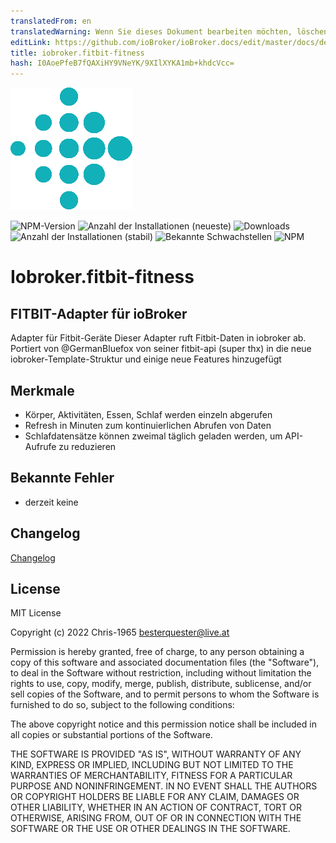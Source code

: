 ```yaml
---
translatedFrom: en
translatedWarning: Wenn Sie dieses Dokument bearbeiten möchten, löschen Sie bitte das Feld "translationsFrom". Andernfalls wird dieses Dokument automatisch erneut übersetzt
editLink: https://github.com/ioBroker/ioBroker.docs/edit/master/docs/de/adapterref/iobroker.fitbit-fitness/README.md
title: iobroker.fitbit-fitness
hash: I0AoePfeB7fQAXiHY9VNeYK/9XIlXYKA1mb+khdcVcc=
---
```

![Logo](../../../en/adapterref/iobroker.fitbit-fitness/admin/fitbit-fitness.png)

![NPM-Version](https://img.shields.io/npm/v/iobroker.fitbit-fitness.svg)
![Anzahl der Installationen (neueste)](https://iobroker.live/badges/fitbit-fitness-installed.svg)
![Downloads](https://img.shields.io/npm/dm/iobroker.fitbit-fitness)
![Anzahl der Installationen (stabil)](https://iobroker.live/badges/fitbit-fitness.svg)
![Bekannte Schwachstellen](https://snyk.io/test/github/chris-1965/iobroker.fitbit-fitness/badge.svg)
![NPM](https://nodei.co/npm/iobroker.fitbit-fitness.png?downloads=true)

# Iobroker.fitbit-fitness
## FITBIT-Adapter für ioBroker
Adapter für Fitbit-Geräte Dieser Adapter ruft Fitbit-Daten in iobroker ab. Portiert von @GermanBluefox von seiner fitbit-api (super thx) in die neue iobroker-Template-Struktur und einige neue Features hinzugefügt

## Merkmale
- Körper, Aktivitäten, Essen, Schlaf werden einzeln abgerufen
- Refresh in Minuten zum kontinuierlichen Abrufen von Daten
- Schlafdatensätze können zweimal täglich geladen werden, um API-Aufrufe zu reduzieren

## Bekannte Fehler
- derzeit keine

## Changelog
[Changelog](./CHANGELOG.md)

## License
MIT License

Copyright (c) 2022 Chris-1965 <besterquester@live.at>

Permission is hereby granted, free of charge, to any person obtaining a copy
of this software and associated documentation files (the "Software"), to deal
in the Software without restriction, including without limitation the rights
to use, copy, modify, merge, publish, distribute, sublicense, and/or sell
copies of the Software, and to permit persons to whom the Software is
furnished to do so, subject to the following conditions:

The above copyright notice and this permission notice shall be included in all
copies or substantial portions of the Software.

THE SOFTWARE IS PROVIDED "AS IS", WITHOUT WARRANTY OF ANY KIND, EXPRESS OR
IMPLIED, INCLUDING BUT NOT LIMITED TO THE WARRANTIES OF MERCHANTABILITY,
FITNESS FOR A PARTICULAR PURPOSE AND NONINFRINGEMENT. IN NO EVENT SHALL THE
AUTHORS OR COPYRIGHT HOLDERS BE LIABLE FOR ANY CLAIM, DAMAGES OR OTHER
LIABILITY, WHETHER IN AN ACTION OF CONTRACT, TORT OR OTHERWISE, ARISING FROM,
OUT OF OR IN CONNECTION WITH THE SOFTWARE OR THE USE OR OTHER DEALINGS IN THE
SOFTWARE.